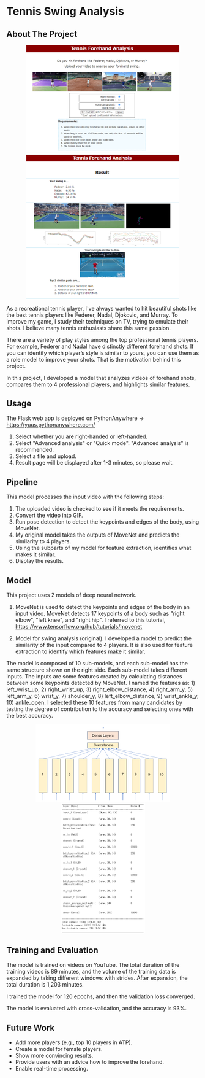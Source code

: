 # Tennis Swing Analysis

## About The Project
<div align="center">
    <img src=".github/app_img1.png" width="400">
    <img src=".github/app_img2.png" width="400">
</div>

As a recreational tennis player, I've always wanted to hit beautiful shots like the best tennis players like Federer, Nadal, Djokovic, and Murray. To improve my game, I study their techniques on TV, trying to emulate their shots. I believe many tennis enthusiasts share this same passion.

There are a variety of play styles among the top professional tennis players. For example, Federer and Nadal have distinctly different forehand shots. If you can identify which player’s style is similar to yours, you can use them as a role model to improve your shots. That is the motivation behind this project.

In this project, I developed a model that analyzes videos of forehand shots, compares them to 4 professional players, and highlights similar features.

## Usage
The Flask web app is deployed on PythonAnywhere → https://yuus.pythonanywhere.com/

1. Select whether you are right-handed or left-handed.
2. Select "Advanced analysis" or "Quick mode". "Advanced analysis" is recommended.
3. Select a file and upload.
4. Result page will be displayed after 1-3 minutes, so please wait.

## Pipeline
This model processes the input video with the following steps:
1. The uploaded video is checked to see if it meets the requirements.
2. Convert the video into GIF.
3. Run pose detection to detect the keypoints and edges of the body, using MoveNet.
4. My original model takes the outputs of MoveNet and predicts the similarity to 4 players.
5. Using the subparts of my model for feature extraction, identifies what makes it similar.
6. Display the results.

## Model
This project uses 2 models of deep neural network.
1. MoveNet is used to detect the keypoints and edges of the body in an input video. MoveNet detects 17 keypoints of a body such as "right elbow", "left knee", and "right hip". I referred to this tutorial, https://www.tensorflow.org/hub/tutorials/movenet

2. Model for swing analysis (original).
I developed a model to predict the similarity of the input compared to 4 players. It is also used for feature extraction to identify which features make it similar.

The model is composed of 10 sub-models, and each sub-model has the same structure shown on the right side. Each sub-model takes different inputs. The inputs are some features created by calculating distances between some keypoints detected by MoveNet. I named the features as: 
    1) left_wrist_up, 2) right_wrist_up, 3) right_elbow_distance, 4) right_arm_y, 5) left_arm_y, 6) wrist_y, 7) shoulder_y, 8) left_elbow_distance, 9) wrist_ankle_y, 10) ankle_open. I selected these 10 features from many candidates by testing the degree of contribution to the accuracy and selecting ones with the best accuracy.

<div align="center">
    <img src=".github/model.png" width="350">
    <img src=".github/model_layers.png" width="220">
</div>

## Training and Evaluation
The model is trained on videos on YouTube. The total duration of the training videos is 89 minutes, and the volume of the training data is expanded by taking different windows with strides. After expansion, the total duration is 1,203 minutes.

I trained the model for 120 epochs, and then the validation loss converged.

The model is evaluated with cross-validation, and the accuracy is 93%.

## Future Work
- Add more players (e.g., top 10 players in ATP).
- Create a model for female players.
- Show more convincing results.
- Provide users with an advice how to improve the forehand.
- Enable real-time processing.
